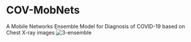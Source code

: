 # COV-MobNets
A Mobile Networks Ensemble Model for Diagnosis of COVID-19 based on Chest X-ray images
![3-ensemble](https://user-images.githubusercontent.com/92205834/226120620-e8bee5d9-e9a7-4300-92ae-1ad1d4f11f82.png)
